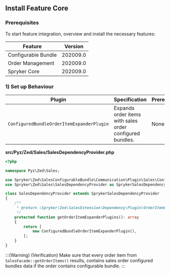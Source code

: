 ## Install Feature Core

### Prerequisites
To start feature integration, overview and install the necessary features:

| Feature | Version |
| --- | --- |
| Configurable Bundle | 202009.0 |
| Order Management | 202009.0 |
| Spryker Core | 202009.0 |

### 1) Set up Behaviour

| Plugin | Specification | Prerequisites | Namespace |
| --- | --- | --- | --- |
| `ConfiguredBundleOrderItemExpanderPlugin` | Expands order items with sales order configured bundles. | None | `Spryker\Zed\SalesConfigurableBundle\Communication\Plugin\Sales` |

**src/Pyz/Zed/Sales/SalesDependencyProvider.php**
```php
<?php

namespace Pyz\Zed\Sales;

use Spryker\Zed\SalesConfigurableBundle\Communication\Plugin\Sales\ConfiguredBundleOrderItemExpanderPlugin;
use Spryker\Zed\Sales\SalesDependencyProvider as SprykerSalesDependencyProvider;

class SalesDependencyProvider extends SprykerSalesDependencyProvider
{
    /**
     * @return \Spryker\Zed\SalesExtension\Dependency\Plugin\OrderItemExpanderPluginInterface[]
     */
    protected function getOrderItemExpanderPlugins(): array
    {
        return [
            new ConfiguredBundleOrderItemExpanderPlugin(),
        ];
    }
}
```
:::(Warning) (Verification)
Make sure that every order item from `SalesFacade::getOrderItems()` results, contains sales order configured bundles data if the order contains configurable bundle.
:::


